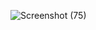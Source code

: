 
![Screenshot (75)](https://github.com/muhindi-id/week-2-assignment/assets/152690774/e72e0ab8-8b38-44f3-b909-c515e13f5591)
